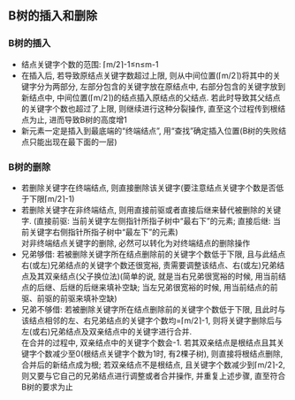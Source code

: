 ## B树的插入和删除

### B树的插入

- 结点关键字个数的范围: ⌈m/2⌉-1≤n≤m-1
- 在插入后, 若导致原结点关键字数超过上限, 则从中间位置(⌈m/2⌉)将其中的关键字分为两部分, 左部分包含的关键字放在原结点中, 右部分包含的关键字放到新结点中, 中间位置(⌈m/2⌉)的结点插入原结点的父结点. 若此时导致其父结点的关键字个数也超过了上限, 则继续进行这种分裂操作, 直至这个过程传到根结点为止, 进而导致B树的高度增1
- 新元素一定是插入到最底端的“终端结点”, 用“查找”确定插入位置(B树的失败结点只能出现在最下面的一层)

### B树的删除

- 若删除关键字在终端结点, 则直接删除该关键字(要注意结点关键字个数是否低于下限⌈m/2⌉-1)
- 若删除关键字在非终端结点, 则用直接前驱或者直接后继来替代被删除的关键字. (直接前驱: 当前关键字左侧指针所指子树中“最右下”的元素; 直接后继: 当前关键字右侧指针所指子树中“最左下”的元素)<br>对非终端结点关键字的删除, 必然可以转化为对终端结点的删除操作
- 兄弟够借: 若被删除关键字所在结点删除前的关键字个数低于下限, 且与此结点右(或左)兄弟结点的关键字个数还很宽裕, 责需要调整该结点、右(或左)兄弟结点及其双亲结点(父子换位法)(简单的说, 就是当右兄弟很宽裕的时候, 用当前结点的后继、后继的后继来填补空缺; 当左兄弟很宽裕的时候, 用当前结点的前驱、前驱的前驱来填补空缺)
- 兄弟不够借: 若被删除关键字所在结点删除前的关键字个数低于下限, 且此时与该结点相邻的左、右兄弟结点的关键字个数均=⌈m/2⌉-1, 则将关键字删除后与左(或右)兄弟结点及双亲结点中的关键字进行合并.<br>在合并的过程中, 双亲结点中的关键字个数会-1. 若其双亲结点是根结点且其关键字个数减少至0(根结点关键字个数为1时, 有2棵子树), 则直接将根结点删除, 合并后的新结点成为根; 若双亲结点不是根结点, 且关键字个数减少到⌈m/2⌉-2, 则又要与它自己的兄弟结点进行调整或者合并操作, 并重复上述步骤, 直至符合B树的要求为止